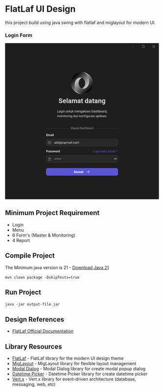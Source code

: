 # FlatLaf UI Design

this project build using java swing with flatlaf and miglayout for modern UI.

### Login Form
![sample login](preview/login.png)

## Minimum Project Requirement

- Login
- Menu
- 6 Form's (Master & Monitoring)
- 4 Report

## Compile Project
The Minimum java version is 21 - [Download Java 21](https://adoptium.net/temurin/releases/)

`mvn clean package -DskipTests=true`

## Run Project
`java -jar output-file.jar`

## Design References
- [FlatLaf Official Documentation](https://www.formdev.com/flatlaf/)

## Library Resources
- [FlatLaf](https://github.com/JFormDesigner/FlatLaf) - FlatLaf library for the modern UI design theme
- [MigLayout](https://github.com/mikaelgrev/miglayout) - MigLayout library for flexible layout management
- [Modal Dialog](https://github.com/DJ-Raven/swing-modal-dialog) - Modal Dialog library for create modal popup dialog
- [Datetime Picker](https://github.com/DJ-Raven/swing-datetime-picker) - Datetime Picker library for create datetime picker
- [Vert.x](https://vertx.io/) - Vert.x library for event-driven architecture (database, messaging, web, etc)